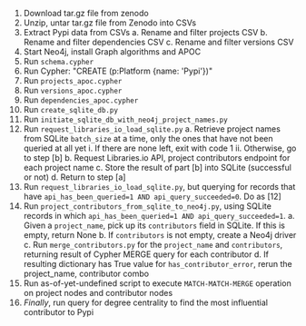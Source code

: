 1. Download tar.gz file from zenodo
2. Unzip, untar tar.gz file from Zenodo into CSVs
3. Extract Pypi data from CSVs
    a. Rename and filter projects CSV
    b. Rename and filter dependencies CSV
    c. Rename and filter versions CSV
4. Start Neo4j, install Graph algorithms and APOC
5. Run `schema.cypher`
6. Run Cypher: "CREATE (p:Platform {name: 'Pypi'})"
7. Run `projects_apoc.cypher`
8. Run `versions_apoc.cypher`
9. Run `dependencies_apoc.cypher`
10. Run `create_sqlite_db.py`
11. Run `initiate_sqlite_db_with_neo4j_project_names.py`
12. Run `request_libraries_io_load_sqlite.py`
    a. Retrieve project names from SQLite `batch_size` at a time,
    only the ones that have not been queried at all yet
        i. If there are none left, exit with code 1
        ii. Otherwise, go to step [b]
    b. Request Libraries.io API, project contributors endpoint for each project name
    c. Store the result of part [b] into SQLite (successful or not)
    d. Return to step [a]
13. Run `request_libraries_io_load_sqlite.py`, but querying for
records that have `api_has_been_queried=1 AND api_query_succeeded=0`.
Do as [12]
14. Run `project_contributors_from_sqlite_to_neo4j.py`, using SQLite
records in which `api_has_been_queried=1 AND api_query_succeeded=1`.
    a. Given a `project_name`, pick up its `contributors` field in 
    SQLite. If this is empty, return None
    b. If `contributors` is not empty, create a Neo4j driver
    c. Run `merge_contributors.py` for the `project_name` and `contributors`, returning result of Cypher MERGE query for each contributor
    d. If resulting dictionary has True value for `has_contributor_error`, rerun the project_name, contributor combo
15. Run as-of-yet-undefined script to execute `MATCH-MATCH-MERGE` operation on project nodes and contributor nodes
16. _Finally_, run query for degree centrality to find the most influential contributor to Pypi